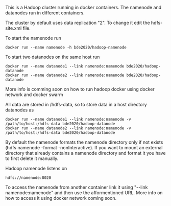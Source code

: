 This is a Hadoop cluster running in docker containers. The namenode and datanodes run in different containers.

The cluster by default uses data replication "2". To change it edit the hdfs-site.xml file.

To start the namenode run 

    docker run --name namenode -h bde2020/hadoop-namenode

To start two datanodes on the same host run

    docker run --name datanode1 --link namenode:namenode bde2020/hadoop-datanode
    docker run --name datanode2 --link namenode:namenode bde2020/hadoop-datanode
    
More info is comming soon on how to run hadoop docker using docker network and docker swarm

All data are stored in /hdfs-data, so to store data in a host directory datanodes as

    docker run --name datanode1 --link namenode:namenode -v /path/to/host:/hdfs-data bde2020/hadoop-datanode
    docker run --name datanode2 --link namenode:namenode -v /path/to/host:/hdfs-data bde2020/hadoop-datanode

By default the namenode formats the namenode directory only if not exists (hdfs namenode -format -nonInteractive). 
If you want to mount an external directory that already contains a namenode directory and format it you have to first delete it manually.

Hadoop namenode listens on 

    hdfs://namenode:8020
    
To access the namenode from another container link it using "--link namenode:namenode" and then use the afformentioned URL.
More info on how to access it using docker network coming soon.
